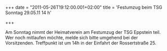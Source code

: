 +++
date = "2011-05-26T19:12:00.001+02:00"
title = 'Festumzug beim TSG Sonntag 29.05.11 14 h'


+++

Am Sonntag nimmt der Heimatverein am Festumzug der TSG Eppstein teil. Wer noch mitlaufen möchte, melde sich bitte umgehend bei der Vorsitzenden. Treffpunkt ist um 14h in der Einfahrt der Rossertstraße 25.

      